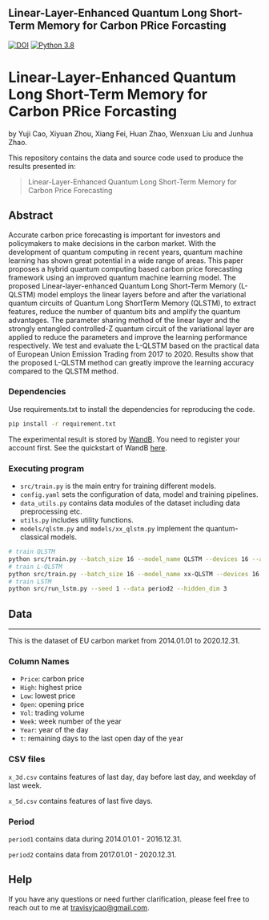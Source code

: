 Linear-Layer-Enhanced Quantum Long Short-Term Memory for Carbon PRice Forcasting
--------------------------------------------------------------------------------

[![DOI](https://zenodo.org/badge/DOI/10.1007/s42484-023-00115-2.svg)](http://dx.doi.org/10.1007/s42484-023-00115-2)
[![Python 3.8](https://img.shields.io/badge/python-3.8-red.svg)](https://www.python.org/downloads/release/python-380/)



# Linear-Layer-Enhanced Quantum Long Short-Term Memory for Carbon PRice Forcasting

by Yuji Cao, Xiyuan Zhou, Xiang Fei, Huan Zhao, Wenxuan Liu and Junhua Zhao.

This repository contains the data and source code used to produce the results presented in:

> Linear-Layer-Enhanced Quantum Long Short-Term Memory for Carbon Price Forecasting

## Abstract

Accurate carbon price forecasting is important for investors and policymakers to make decisions in the carbon market. With the development of quantum computing in recent years, quantum machine learning has shown great potential in a wide range of areas. This paper proposes a hybrid quantum computing based carbon price forecasting framework using an improved quantum machine learning model. The proposed Linear-layer-enhanced Quantum Long Short-Term Memory (L-QLSTM) model employs the linear layers before and after the variational quantum circuits of Quantum Long ShortTerm Memory (QLSTM), to extract features, reduce the number of quantum bits and amplify the quantum advantages. The parameter sharing method of the linear layer and the strongly entangled controlled-Z quantum circuit of the variational layer are applied to reduce the parameters and improve the learning performance respectively. We test and evaluate the L-QLSTM based on the practical data of European Union Emission Trading from 2017 to 2020. Results show that the proposed L-QLSTM method can greatly improve the learning accuracy compared to the QLSTM method.

### Dependencies

Use requirements.txt to install the dependencies for reproducing the code.

```bash
pip install -r requirement.txt
```

The experimental result is stored by [WandB](https://wandb.ai/site). You need to register your account first. See the quickstart of WandB [here](https://docs.wandb.ai/quickstart).

### Executing program

* `src/train.py` is the main entry for training different models.
* `config.yaml` sets the configuration of data, model and training pipelines.
* `data_utils.py` contains data modules of the dataset including data preprocessing etc.
* `utils.py` includes utility functions.
* `models/qlstm.py` and `models/xx_qlstm.py` implement the quantum-classical models.

```bash
# train QLSTM
python src/train.py --batch_size 16 --model_name QLSTM --devices 16 --accelerator cpu --n_qubits 4 
# train L-QLSTM
python src/train.py --batch_size 16 --model_name xx-QLSTM --devices 16 --accelerator cpu --n_qubits 4 
# train LSTM
python src/run_lstm.py --seed 1 --data period2 --hidden_dim 3 
```

## Data

---

This is the dataset of EU carbon market from 2014.01.01 to 2020.12.31.

### Column Names

* `Price`: carbon price
* `High`: highest price
* `Low`: lowest price
* `Open`: opening price
* `Vol`: trading volume
* `Week`: week number of the year
* `Year`: year of the day
* `t`: remaining days to the last open day of the year

### CSV files

`x_3d.csv` contains features of last day, day before last day, and weekday of last week.

`x_5d.csv` contains features of last five days.

### Period

`period1` contains data during 2014.01.01 - 2016.12.31.

`period2` contains data from 2017.01.01 - 2020.12.31.

## Help

If you have any questions or need further clarification, please feel free to reach out to me at travisyjcao@gmail.com.
